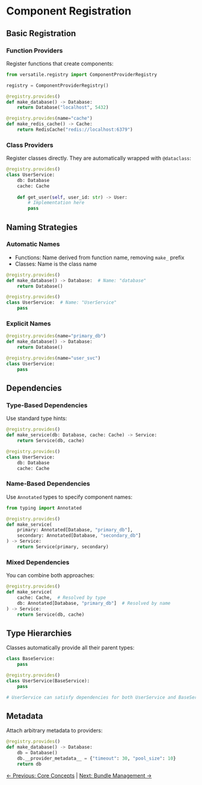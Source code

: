# Component Registration

## Basic Registration

### Function Providers

Register functions that create components:

```python
from versatile.registry import ComponentProviderRegistry

registry = ComponentProviderRegistry()

@registry.provides()
def make_database() -> Database:
    return Database("localhost", 5432)

@registry.provides(name="cache")
def make_redis_cache() -> Cache:
    return RedisCache("redis://localhost:6379")
```

### Class Providers

Register classes directly. They are automatically wrapped with `@dataclass`:

```python
@registry.provides()
class UserService:
    db: Database
    cache: Cache
    
    def get_user(self, user_id: str) -> User:
        # Implementation here
        pass
```

## Naming Strategies

### Automatic Names

- Functions: Name derived from function name, removing `make_` prefix
- Classes: Name is the class name

```python
@registry.provides()
def make_database() -> Database:  # Name: "database"
    return Database()

@registry.provides()
class UserService:  # Name: "UserService"
    pass
```

### Explicit Names

```python
@registry.provides(name="primary_db")
def make_database() -> Database:
    return Database()

@registry.provides(name="user_svc")
class UserService:
    pass
```

## Dependencies

### Type-Based Dependencies

Use standard type hints:

```python
@registry.provides()
def make_service(db: Database, cache: Cache) -> Service:
    return Service(db, cache)

@registry.provides()
class UserService:
    db: Database
    cache: Cache
```

### Name-Based Dependencies

Use `Annotated` types to specify component names:

```python
from typing import Annotated

@registry.provides()
def make_service(
    primary: Annotated[Database, "primary_db"],
    secondary: Annotated[Database, "secondary_db"]
) -> Service:
    return Service(primary, secondary)
```

### Mixed Dependencies

You can combine both approaches:

```python
@registry.provides()
def make_service(
    cache: Cache,  # Resolved by type
    db: Annotated[Database, "primary_db"]  # Resolved by name
) -> Service:
    return Service(db, cache)
```

## Type Hierarchies

Classes automatically provide all their parent types:

```python
class BaseService:
    pass

@registry.provides()
class UserService(BaseService):
    pass

# UserService can satisfy dependencies for both UserService and BaseService
```

## Metadata

Attach arbitrary metadata to providers:

```python
@registry.provides()
def make_database() -> Database:
    db = Database()
    db.__provider_metadata__ = {"timeout": 30, "pool_size": 10}
    return db
```

[← Previous: Core Concepts](concepts.md) | [Next: Bundle Management →](bundles.md)